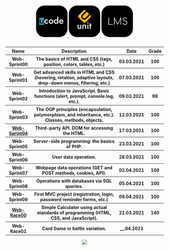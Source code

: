 <head>
    <p align="center">
        <a href="https://ucode.world/en/" target="_blank">
            <img src="https://github.com/PAXANDDOS/PAXANDDOS/blob/main/Images/Header/ucode.png?raw=true" height="100px">
        </a>
        <a href="https://unitfactory.net/" target="_blank">
            <img src="https://github.com/PAXANDDOS/PAXANDDOS/blob/main/Images/Header/unit.png?raw=true" height="100px">
        </a>
        <a href="https://lms.ucode.world/users/plitovka/" target="_blank">
            <img src="https://github.com/PAXANDDOS/PAXANDDOS/blob/main/Images/Header/lms.png?raw=true" height="100px">
        </a>
    </p>
</head>

<body>
    <table width="100%" border="0" cellpadding="4" align="left">  
        <tr>
            <th>Name</th>
            <th>Description</th>
            <th>Date</th>
            <th>Grade</th>
        </tr>
        <tr>
            <th>Web-Sprint00</th>
            <th>The basics of HTML and CSS (tags, position, colors, tables, etc.)</th>
            <th>03.03.2021</th>
            <th>100</th>
        </tr>
        <tr>
            <th>Web-Sprint01</th>
            <th>Get advanced skills in HTML and CSS (hovering, rotation, adaptive layouts, drop-down menus, filtering, etc.)</th>
            <th>07.03.2021</th>
            <th>100</th>
        </tr>
        <tr>
            <th>Web-Sprint02</th>
            <th>Introduction to JavaScript. Basic functions (alert, prompt, console.log, etc.).</th>
            <th>09.03.2021</th>
            <th>99</th>
        </tr>
        <tr>
            <th>Web-Sprint03</th>
            <th>The OOP principles (encapsulation, polymorphism, and inheritance, etc.). Classes, methods, objects.</th>
            <th>12.03.2021</th>
            <th>100</th>
        </tr>
        <tr>
            <th><a href="https://paxanddos.github.io/ucode/weatherapp/index.html">Web-Sprint04</a></th>
            <th>Third-party API. DOM for accessing the HTML.</th>
            <th>17.03.2021</th>
            <th>100</th>
        </tr>
        <tr>
            <th>Web-Sprint05</th>
            <th>Server-side programming: the basics of PHP.</th>
            <th>23.03.2021</th>
            <th>100</th>
        </tr>
        <tr>
            <th>Web-Sprint06</th>
            <th>User data operation.</th>
            <th>28.03.2021</th>
            <th>100</th>
        </tr>
        <tr>
            <th>Web-Sprint07</th>
            <th>Webpage data operations (GET and POST methods, cookies, API).</th>
            <th>02.04.2021</th>
            <th>100</th>
        </tr>
        <tr>
            <th>Web-Sprint08</th>
            <th>Operations with databases via SQL queries.</th>
            <th>05.04.2021</th>
            <th>100</th>
        </tr>
        <tr>
            <th>Web-Sprint09</th>
            <th>First MVC project (registration, login, password reminder forms, etc.)</th>
            <th>09.04.2021</th>
            <th>100</th>
        </tr>
        <tr>
            <th><a href="https://paxanddos.github.io/ucode/calculator/index.html">Web-Race00</a></th>
            <th>Simple Calculator using actual standards of programming (HTML, CSS, and JavaScript).</th>
            <th>21.03.2021</th>
            <th>140</th>
        </tr>
        <tr>
            <th>Web-Race01</th>
            <th>Card Game in battle variation.</th>
            <th>__.04.2021</th>
            <th></th>
        </tr>
    </table>
</body>

<footer>
<p align="center"><img src="https://emojis.slackmojis.com/emojis/images/1531849430/4246/blob-sunglasses.gif?1531849430" width="30"></p>
</footer>
